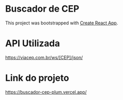 # Buscador de CEP

This project was bootstrapped with [Create React App](https://github.com/facebook/create-react-app).

# API Utilizada

https://viacep.com.br/ws/[CEP]/json/

# Link do projeto

https://buscador-cep-plum.vercel.app/